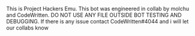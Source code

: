 This is Project Hackers Emu. This bot was engineered in collab by molchu and CodeWritten.
DO NOT USE ANY FILE OUTSIDE BOT TESTING AND DEBUGGING.
If there is any issue contact CodeWritten#4044 and i will let our collabs know

